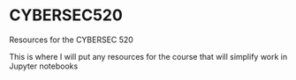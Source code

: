 # CYBERSEC520
Resources for the CYBERSEC 520 


This is where I will put any resources for the course that will simplify work in Jupyter notebooks
